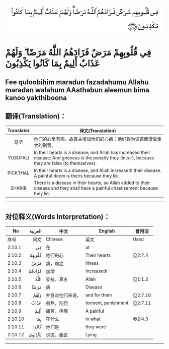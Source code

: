 ![002:010](images/002_010.gif)

#  فِي قُلُوبِهِمْ مَرَضٌ فَزَادَهُمُ اللَّهُ مَرَضًا ۖ وَلَهُمْ عَذَابٌ أَلِيمٌ بِمَا كَانُوا يَكْذِبُونَ 

## Fee quloobihim maradun fazadahumu Allahu maradan walahum AAathabun aleemun bima kanoo yakthiboona

## 翻译(Translation)：

| Translator | 译文(Translation)                                            |
|:----------:| ------------------------------------------------------------ |
| 马坚       | 他们的心里有病，故真主增加他们的心病；他们将为说谎而遭受重大的刑罚。 |
| YUSUFALI   | In their hearts is a disease; and Allah has increased their disease: And grievous is the penalty they (incur), because they are false (to themselves). |
| PICKTHAL   | In their hearts is a disease, and Allah increaseth their disease. A painful doom is theirs because they lie. |
| SHAKIR     | There is a disease in their hearts, so Allah added to their disease and they shall have a painful chastisement because they lie. |

---

## 对位释义(Words Interpretation)：

| No      | العربية | 中文             | English             | 曾用词   |
| ------- | ------: | ---------------- | ------------------- | -------- |
| 序号    |    阿文 | Chinese          | 英文                | Used     |
| 2:10.1  |      فِي | 在               | at                  |          |
| 2:10.2  |  قُلُوبِهِمْ | 他们的心         | Their hearts        | 见2:7.4  |
| 2:10.3  |     مَرَضٌ | 病，病症         | illness             |          |
| 2:10.4  |  فَزَادَهُمُ | 加增             | Increaseth          |          |
| 2:10.5  |    اللَّهُ | 安拉，真主       | Allah               | 见1:1.2  |
| 2:10.6  |    مَرَضًا | 病               | Disease             |          |
| 2:10.7  |    وَلَهُمْ | 并且对他们来说， | and for them        | 见2:7.10 |
| 2:10.8  |    عَذَابٌ | 煎熬，刑罚       | torment, punishment | 见2:7.11 |
| 2:10.9  |    أَلِيمٌ | 痛苦，疼痛       | A painful           |          |
| 2:10.10 |     بِمَا | 在什么           | in what             | 参2:4.3  |
| 2:10.11 |   كَانُوا | 他们是           | they were           |          |
| 2:10.12 |  يَكْذِبُونَ | 说谎，撒谎       | Lying               |          |

---
